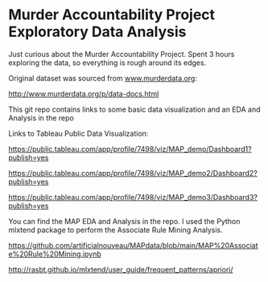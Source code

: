 # Murder Accountability Project Exploratory Data Analysis

Just curious about the Murder Accountability Project. Spent 3 hours exploring the data, so everything is rough around its edges.

Original dataset was sourced from www.murderdata.org: 

http://www.murderdata.org/p/data-docs.html

This git repo contains links to some basic data visualization and an EDA and Analysis in the repo

Links to Tableau Public Data Visualization:

https://public.tableau.com/app/profile/7498/viz/MAP_demo/Dashboard1?publish=yes

https://public.tableau.com/app/profile/7498/viz/MAP_demo2/Dashboard2?publish=yes

https://public.tableau.com/app/profile/7498/viz/MAP_demo3/Dashboard3?publish=yes

You can find the MAP EDA and Analysis in the repo. I used the Python mlxtend package to perform the Associate Rule Mining Analysis. 

https://github.com/artificialnouveau/MAPdata/blob/main/MAP%20Associate%20Rule%20Mining.ipynb

http://rasbt.github.io/mlxtend/user_guide/frequent_patterns/apriori/
